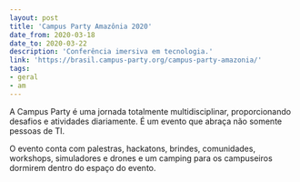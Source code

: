 ```yaml
---
layout: post
title: 'Campus Party Amazônia 2020'
date_from: 2020-03-18
date_to: 2020-03-22
description: 'Conferência imersiva em tecnologia.'
link: 'https://brasil.campus-party.org/campus-party-amazonia/'
tags:
- geral
- am
---
```


A Campus Party é uma jornada totalmente multidisciplinar, proporcionando desafios e atividades diariamente. É um evento que abraça não somente pessoas de TI.

O evento conta com palestras, hackatons, brindes, comunidades, workshops, simuladores e drones e um camping para os campuseiros dormirem dentro do espaço do evento.
